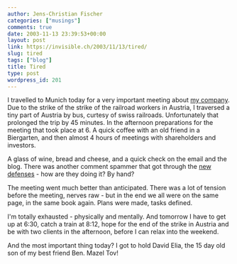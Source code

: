 ```yaml
---
author: Jens-Christian Fischer
categories: ["musings"]
comments: true
date: 2003-11-13 23:39:53+00:00
layout: post
link: https://invisible.ch/2003/11/13/tired/
slug: tired
tags: ["blog"]
title: Tired
type: post
wordpress_id: 201
---
```


I travelled to Munich today for a very important meeting about [my company](https://www.ivorix.com). Due to the strike of the strike of the railroad workers in Austria, I traversed a tiny part of Austria by bus, curtesy of swiss railroads. Unfortunately that prolonged the trip by 45 minutes. In the afternoon preparations for the meeting that took place at 6. A quick coffee with an old friend in a Biergarten, and then almost 4 hours of meetings with shareholders and investors. 

A glass of wine, bread and cheese, and a quick check on the email and the blog. There was another comment spammer that got through the [new defenses](https://www.invisible.ch/archives/000196.html) - how are they doing it? By hand?

The meeting went much better than anticipated. There was a lot of tension before the meeting, nerves raw - but in the end we all were on the same page, in the same book again. Plans were made, tasks defined.

I'm totally exhausted - physically and mentally. And tomorrow I have to get up at 6:30, catch a train at 8:12, hope for the end of the strike in Austria and be with two clients in the afternoon, before I can relax into the weekend.

And the most important thing today? I got to hold David Elia, the 15 day old son of my best friend Ben. Mazel Tov!
